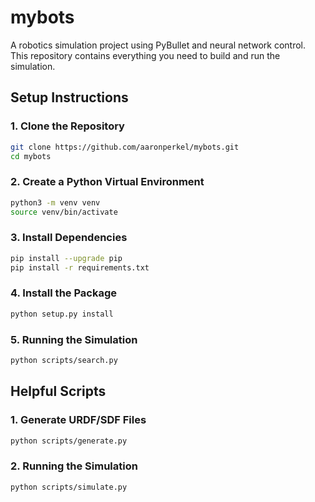 # mybots

A robotics simulation project using PyBullet and neural network control. This repository contains everything you need to build and run the simulation.

## Setup Instructions

### 1. Clone the Repository

```bash
git clone https://github.com/aaronperkel/mybots.git
cd mybots
```

### 2. Create a Python Virtual Environment

```bash
python3 -m venv venv
source venv/bin/activate
```

### 3. Install Dependencies

```bash
pip install --upgrade pip
pip install -r requirements.txt
```

### 4. Install the Package

```bash
python setup.py install
```

### 5. Running the Simulation
```bash
python scripts/search.py
```

## Helpful Scripts
### 1. Generate URDF/SDF Files
```bash
python scripts/generate.py
```

### 2. Running the Simulation
```bash
python scripts/simulate.py
```